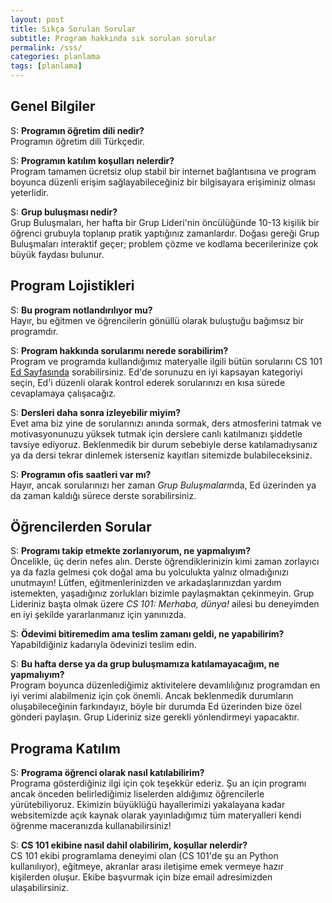 ```yaml
---
layout: post
title: Sıkça Sorulan Sorular
subtitle: Program hakkında sık sorulan sorular
permalink: /sss/
categories: planlama
tags: [planlama]
---
```

<!-- todo add table of contents, sort the questions in order of importance, maybe add some categories -->


## Genel Bilgiler  

S: **Programın öğretim dili nedir?**    
Programın öğretim dili Türkçedir.

S: **Programın katılım koşulları nelerdir?**  
 Program tamamen ücretsiz olup stabil bir internet bağlantısına ve program boyunca düzenli erişim sağlayabileceğiniz bir bilgisayara erişiminiz olması yeterlidir.

S: **Grup buluşması nedir?**  
 Grup Buluşmaları, her hafta bir Grup Lideri'nin öncülüğünde 10-13 kişilik bir öğrenci grubuyla toplanıp pratik yaptığınız zamanlardır. Doğası gereği Grup Buluşmaları interaktif geçer; problem çözme ve kodlama becerilerinize çok büyük faydası bulunur.

## Program Lojistikleri  

S: **Bu program notlandırılıyor mu?**  
 Hayır, bu eğitmen ve öğrencilerin gönüllü olarak buluştuğu bağımsız bir programdır.

S: **Program hakkında sorularımı nerede sorabilirim?**  
 Program ve programda kullandığımız materyalle ilgili bütün sorularını CS 101 [Ed Sayfasında]() sorabilirsiniz. Ed'de sorunuzu en iyi kapsayan kategoriyi seçin, Ed'i düzenli olarak kontrol ederek sorularınızı en kısa sürede cevaplamaya çalışacağız.

S: **Dersleri daha sonra izleyebilir miyim?**  
 Evet ama biz yine de sorularınızı anında sormak, ders atmosferini tatmak ve motivasyonunuzu yüksek tutmak için derslere canlı katılmanızı şiddetle tavsiye ediyoruz. Beklenmedik bir durum sebebiyle derse katılamadıysanız ya da dersi tekrar dinlemek isterseniz kayıtları sitemizde bulabileceksiniz.
<!-- add hyperlink to Lcture videos-->

S: **Programın ofis saatleri var mı?**  
 Hayır, ancak sorularınızı her zaman *Grup Buluşmaları*nda, Ed üzerinden ya da zaman kaldığı sürece derste sorabilirsiniz.

## Öğrencilerden Sorular

S: **Programı takip etmekte zorlanıyorum, ne yapmalıyım?**  
 Öncelikle, üç derin nefes alın. Derste öğrendiklerinizin kimi zaman zorlayıcı ya da fazla gelmesi çok doğal ama bu yolculukta yalnız olmadığınızı unutmayın! Lütfen, eğitmenlerinizden ve arkadaşlarınızdan yardım istemekten, yaşadığınız zorlukları bizimle paylaşmaktan çekinmeyin. Grup Lideriniz başta olmak üzere *CS 101: Merhaba, dünya!* ailesi  bu deneyimden en iyi şekilde yararlanmanız için yanınızda.

S: **Ödevimi bitiremedim ama teslim zamanı geldi, ne yapabilirim?**  
 Yapabildiğiniz kadarıyla ödevinizi teslim edin.

S: **Bu hafta derse ya da grup buluşmamıza katılamayacağım, ne yapmalıyım?**  
 Program boyunca düzenlediğimiz aktivitelere devamlılığınız programdan en iyi verimi alabilmeniz için çok önemli. Ancak beklenmedik durumların oluşabileceğinin farkındayız, böyle bir durumda Ed üzerinden bize özel gönderi paylaşın. Grup Lideriniz size gerekli yönlendirmeyi yapacaktır.

## Programa Katılım
S: **Programa öğrenci olarak nasıl katılabilirim?**  
 Programa gösterdiğiniz ilgi için çok teşekkür ederiz. Şu an için programı ancak önceden belirlediğimiz liselerden aldığımız öğrencilerle yürütebiliyoruz. Ekimizin büyüklüğü hayallerimizi yakalayana kadar websitemizde açık kaynak olarak yayınladığımız tüm materyalleri kendi öğrenme maceranızda kullanabilirsiniz!

S: **CS 101 ekibine nasıl dahil olabilirim, koşullar nelerdir?**  
 CS 101 ekibi programlama deneyimi olan (CS 101'de şu an Python kullanılıyor), eğitmeye, akranlar arası iletişime emek vermeye hazır kişilerden oluşur. Ekibe başvurmak için bize email adresimizden ulaşabilirsiniz.
<!-- todo: add email address --> 

<!-- todo
## Program ekibi ile nasıl iletişime geçebilirim?**  
Eğer programda yer alan bir öğrenciyseniz Ed sayfamızdan, değilseniz email adresimizden bize ulaşabilirsiniz. 
todo: maybe add a contact form
-->
